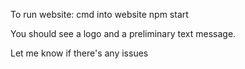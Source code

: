 To run website:
cmd into website
npm start

You should see a logo and a preliminary text message.

Let me know if there's any issues
